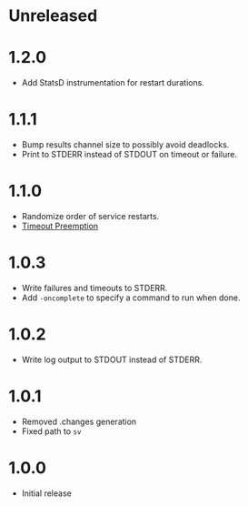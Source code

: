 # Unreleased

# 1.2.0

* Add StatsD instrumentation for restart durations.

# 1.1.1

* Bump results channel size to possibly avoid deadlocks.
* Print to STDERR instead of STDOUT on timeout or failure.

# 1.1.0

* Randomize order of service restarts.
* [Timeout Preemption](https://github.com/Shopify/sv-rollout/pull/6)

# 1.0.3

* Write failures and timeouts to STDERR.
* Add `-oncomplete` to specify a command to run when done.

# 1.0.2

* Write log output to STDOUT instead of STDERR.

# 1.0.1

* Removed .changes generation
* Fixed path to `sv`

# 1.0.0

* Initial release
